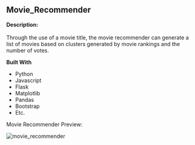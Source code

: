 ## Movie_Recommender

**Description:**
<br><br>
Through the use of a movie title, the movie recommender can generate a list of movies based on clusters generated by movie rankings and the number of votes. 

**Built With**
- Python
- Javascript
- Flask
- Matplotlib
- Pandas
- Bootstrap
- Etc.


Movie Recommender Preview:

![movie_recommender](https://user-images.githubusercontent.com/99073089/162427829-8989dc5c-b020-45c8-a4d1-01e0b369fd9d.gif)

